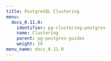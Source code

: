 ```yaml
---
title: PostgreSQL Clustering
menu:
  docs_0.11.0:
    identifier: pg-clustering-postgres
    name: Clustering
    parent: pg-postgres-guides
    weight: 20
menu_name: docs_0.11.0
---
```

